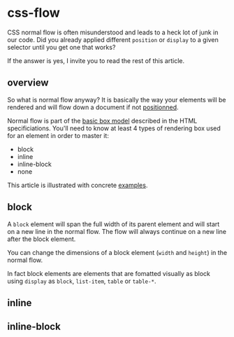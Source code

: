 css-flow
========

CSS normal flow is often misunderstood and leads to a heck lot of junk in our code. Did you already applied different `position` or `display` to a given selector until you get one that works?

If the answer is yes, I invite you to read the rest of this article. 

## overview

So what is normal flow anyway? It is basically the way your elements will be rendered and will flow down a document if not [positionned](http://github.com/owietrich/css-positions).

Normal flow is part of the [basic box model](http://www.w3.org/TR/css3-box/) described in the HTML specificiations. You'll need to know at least 4 types of rendering box used for an element in order to master it:

  - block
  - inline
  - inline-block
  - none


This article is illustrated with concrete [examples](https://github.com/owietrich/css-flow/blob/master/examples).

## block

A `block` element will span the full width of its parent element and will start on a new line in the normal flow. The flow will always continue on a new line after the block element.

You can change the dimensions of a block element (`width` and `height`) in the normal flow.

In fact block elements are elements that are fomatted visually as block using `display` as `block`, `list-item`, `table` or `table-*`.


## inline

## inline-block

